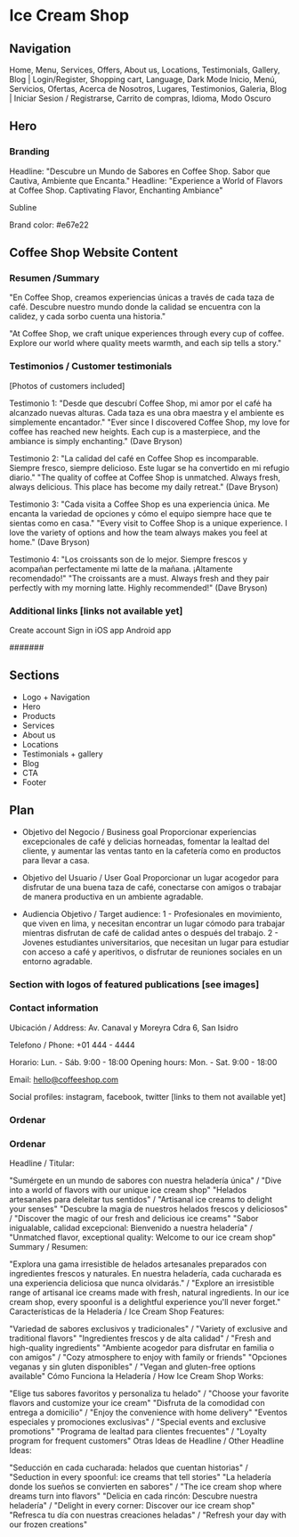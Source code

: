 # Ice Cream Shop

## Navigation

Home, Menu, Services, Offers, About us, Locations, Testimonials, Gallery, Blog | Login/Register, Shopping cart, Language, Dark Mode
Inicio, Menú, Servicios, Ofertas, Acerca de Nosotros, Lugares, Testimonios, Galeria, Blog | Iniciar Sesion / Registrarse, Carrito de compras, Idioma, Modo Oscuro

## Hero

### Branding

Headline: "Descubre un Mundo de Sabores en Coffee Shop. Sabor que Cautiva, Ambiente que Encanta."
Headline: "Experience a World of Flavors at Coffee Shop. Captivating Flavor, Enchanting Ambiance"

Subline

Brand color: #e67e22

## Coffee Shop Website Content

### Resumen /Summary

"En Coffee Shop, creamos experiencias únicas a través de cada taza de café.
Descubre nuestro mundo donde la calidad se encuentra con la calidez, y cada sorbo cuenta una historia."

"At Coffee Shop, we craft unique experiences through every cup of coffee.
Explore our world where quality meets warmth, and each sip tells a story."

### Testimonios / Customer testimonials

[Photos of customers included]

Testimonio 1:
"Desde que descubrí Coffee Shop, mi amor por el café ha alcanzado nuevas alturas. Cada taza es una obra maestra y el ambiente es simplemente encantador."
"Ever since I discovered Coffee Shop, my love for coffee has reached new heights. Each cup is a masterpiece, and the ambiance is simply enchanting."
(Dave Bryson)

Testimonio 2:
"La calidad del café en Coffee Shop es incomparable. Siempre fresco, siempre delicioso. Este lugar se ha convertido en mi refugio diario."
"The quality of coffee at Coffee Shop is unmatched. Always fresh, always delicious. This place has become my daily retreat."
(Dave Bryson)

Testimonio 3:
"Cada visita a Coffee Shop es una experiencia única. Me encanta la variedad de opciones y cómo el equipo siempre hace que te sientas como en casa."
"Every visit to Coffee Shop is a unique experience. I love the variety of options and how the team always makes you feel at home."
(Dave Bryson)

Testimonio 4:
"Los croissants son de lo mejor. Siempre frescos y acompañan perfectamente mi latte de la mañana. ¡Altamente recomendado!"
"The croissants are a must. Always fresh and they pair perfectly with my morning latte. Highly recommended!"
(Dave Bryson)

### Additional links [links not available yet]

Create account
Sign in
iOS app
Android app

#######

## Sections

- Logo + Navigation
- Hero
- Products
- Services
- About us
- Locations
- Testimonials + gallery
- Blog
- CTA
- Footer

## Plan

- Objetivo del Negocio / Business goal
  Proporcionar experiencias excepcionales de café y delicias horneadas, fomentar la lealtad del cliente, y aumentar las ventas tanto en la cafetería como en productos para llevar a casa.

- Objetivo del Usuario / User Goal
  Proporcionar un lugar acogedor para disfrutar de una buena taza de café, conectarse con amigos o trabajar de manera productiva en un ambiente agradable.

- Audiencia Objetivo / Target audience:
  1 - Profesionales en movimiento, que viven en lima, y necesitan encontrar un lugar cómodo para trabajar mientras disfrutan de café de calidad antes o después del trabajo.
  2 - Jovenes estudiantes universitarios, que necesitan un lugar para estudiar con acceso a café y aperitivos, o disfrutar de reuniones sociales en un entorno agradable.

### Section with logos of featured publications [see images]

### Contact information

Ubicación / Address: Av. Canaval y Moreyra Cdra 6, San Isidro

Telefono / Phone: +01 444 - 4444

Horario: Lun. - Sáb. 9:00 - 18:00
Opening hours: Mon. - Sat. 9:00 - 18:00

Email: hello@coffeeshop.com

Social profiles: instagram, facebook, twitter [links to them not available yet]

### Ordenar

### Ordenar

Headline / Titular:

"Sumérgete en un mundo de sabores con nuestra heladería única" / "Dive into a world of flavors with our unique ice cream shop"
"Helados artesanales para deleitar tus sentidos" / "Artisanal ice creams to delight your senses"
"Descubre la magia de nuestros helados frescos y deliciosos" / "Discover the magic of our fresh and delicious ice creams"
"Sabor inigualable, calidad excepcional: Bienvenido a nuestra heladería" / "Unmatched flavor, exceptional quality: Welcome to our ice cream shop"
Summary / Resumen:

"Explora una gama irresistible de helados artesanales preparados con ingredientes frescos y naturales. En nuestra heladería, cada cucharada es una experiencia deliciosa que nunca olvidarás." / "Explore an irresistible range of artisanal ice creams made with fresh, natural ingredients. In our ice cream shop, every spoonful is a delightful experience you'll never forget."
Características de la Heladería / Ice Cream Shop Features:

"Variedad de sabores exclusivos y tradicionales" / "Variety of exclusive and traditional flavors"
"Ingredientes frescos y de alta calidad" / "Fresh and high-quality ingredients"
"Ambiente acogedor para disfrutar en familia o con amigos" / "Cozy atmosphere to enjoy with family or friends"
"Opciones veganas y sin gluten disponibles" / "Vegan and gluten-free options available"
Cómo Funciona la Heladería / How Ice Cream Shop Works:

"Elige tus sabores favoritos y personaliza tu helado" / "Choose your favorite flavors and customize your ice cream"
"Disfruta de la comodidad con entrega a domicilio" / "Enjoy the convenience with home delivery"
"Eventos especiales y promociones exclusivas" / "Special events and exclusive promotions"
"Programa de lealtad para clientes frecuentes" / "Loyalty program for frequent customers"
Otras Ideas de Headline / Other Headline Ideas:

"Seducción en cada cucharada: helados que cuentan historias" / "Seduction in every spoonful: ice creams that tell stories"
"La heladería donde los sueños se convierten en sabores" / "The ice cream shop where dreams turn into flavors"
"Delicia en cada rincón: Descubre nuestra heladería" / "Delight in every corner: Discover our ice cream shop"
"Refresca tu día con nuestras creaciones heladas" / "Refresh your day with our frozen creations"
